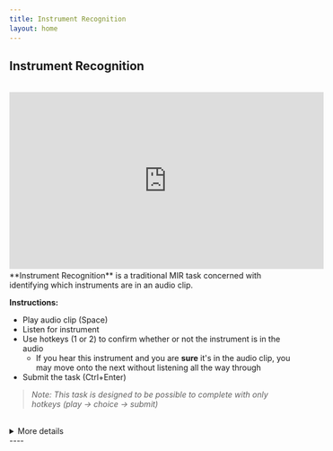 ```yaml
---
title: Instrument Recognition
layout: home
---
```

## Instrument Recognition
<br>
<iframe width="560" height="315"
    src="https://www.youtube.com/embed/BM2pHjliUNk"
    frameborder="0"
    allowfullscreen>
</iframe>
<br>
**Instrument Recognition** is a traditional MIR task concerned with identifying which instruments are in an audio clip. 

<!-- ![](instrument_recognition_question.png) -->

**Instructions:**
 - Play audio clip (Space)
 - Listen for instrument
 - Use hotkeys (1 or 2) to confirm whether or not the instrument is in the audio
    - If you hear this instrument and you are **sure** it's in the audio clip, you may move onto the next without listening all the way through
 - Submit the task (Ctrl+Enter)

> *Note: This task is designed to be possible to complete with only hotkeys (play -> choice -> submit)*

<br>
<details>
<summary>More details</summary>
<p><strong>Hotkey keyboard layout:</strong></p>
<img src="instr_ctrls.drawio.png" alt="instrument controls">
</details>
----

